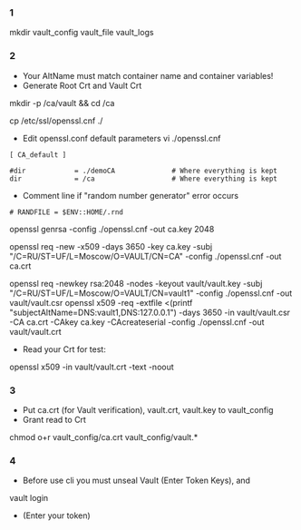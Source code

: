 ### 1

mkdir vault_config vault_file vault_logs

### 2
- Your AltName must match container name and container variables!
- Generate Root Crt and Vault Crt

mkdir -p /ca/vault && cd /ca

cp /etc/ssl/openssl.cnf ./

- Edit openssl.conf default parameters
vi ./openssl.cnf

```
[ CA_default ]

#dir            = ./demoCA              # Where everything is kept
dir             = /ca                   # Where everything is kept
```
- Comment line if "random number generator" error occurs
```
# RANDFILE = $ENV::HOME/.rnd
```
openssl genrsa -config ./openssl.cnf -out ca.key 2048

openssl req -new -x509 -days 3650 -key ca.key -subj "/C=RU/ST=UF/L=Moscow/O=VAULT/CN=CA" -config ./openssl.cnf -out ca.crt

openssl req -newkey rsa:2048 -nodes -keyout vault/vault.key -subj "/C=RU/ST=UF/L=Moscow/O=VAULT/CN=vault1" -config ./openssl.cnf -out vault/vault.csr
openssl x509 -req -extfile <(printf "subjectAltName=DNS:vault1,DNS:127.0.0.1") -days 3650 -in vault/vault.csr -CA ca.crt -CAkey ca.key -CAcreateserial -config ./openssl.cnf -out vault/vault.crt

- Read your Crt for test:

openssl x509 -in vault/vault.crt -text -noout

### 3
- Put ca.crt (for Vault verification), vault.crt, vault.key to vault_config
- Grant read to Crt

chmod o+r vault_config/ca.crt vault_config/vault.*

### 4 
- Before use cli you must unseal Vault (Enter Token Keys), and

vault login
- (Enter your token)
